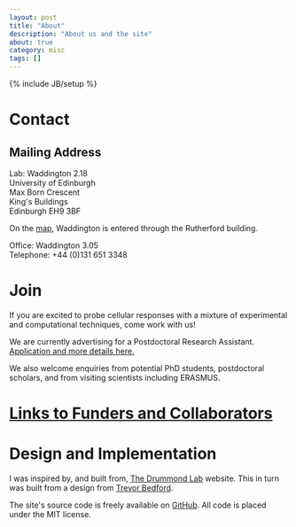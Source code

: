 ```yaml
---
layout: post
title: "About"
description: "About us and the site"
about: true
category: misc
tags: []
---
```

{% include JB/setup %}

<a name="contact"></a>

# Contact

## Mailing Address
Lab: Waddington 2.18 <br/>
University of Edinburgh <br/>
Max Born Crescent <br/>
King's Buildings <br/>
Edinburgh EH9 3BF

On the [map], Waddington is entered through the Rutherford building.

[map]: https://www.google.co.uk/maps/place/C.H.+Waddington+Building,+The+University+of+Edinburgh/@55.9216313,-3.1723127,17z/data=!3m1!4b1!4m5!3m4!1s0x4887b89e8acf13ab:0xa67386c0f0ce3b2d!8m2!3d55.9216283!4d-3.170124

Office: Waddington 3.05 <br/>
Telephone: +44 (0)131 651 3348

<a name="join"></a>

# Join

If you are excited to probe cellular responses with a mixture of experimental and computational techniques, come work with us! 

We are currently advertising for a Postdoctoral Research Assistant. [Application and more details here.](https://www.vacancies.ed.ac.uk/pls/corehrrecruit/erq_jobspec_version_4.jobspec?p_id=042479)

We also welcome enquiries from potential PhD students, postdoctoral scholars, and from visiting scientists including ERASMUS.

# [Links to Funders and Collaborators](/links.html)

# Design and Implementation

I was inspired by, and built from, [The Drummond Lab](http://drummondlab.org/about.html) website. This in turn was built from a design from [Trevor Bedford]( http://bedford.io/team/trevor-bedford/).

The site's source code is freely available on [GitHub]. All code is placed under the MIT license.

[Trevor Bedford]: http://bedford.io/team/trevor-bedford/
[1]: http://bedford.io
[public]: http://bedford.io/misc/about/
[Jekyll Bootstrap]: http://jekyllbootstrap.com
[GitHub Pages]: https://pages.github.com/
[GitHub]: http://github.com/
[Less]: http://lesscss.org/
[Sass]: http://sass-lang.com/
[Google Fonts]: http://www.google.com/fonts
[Open Sans]: https://www.google.com/fonts/specimen/Open+Sans

